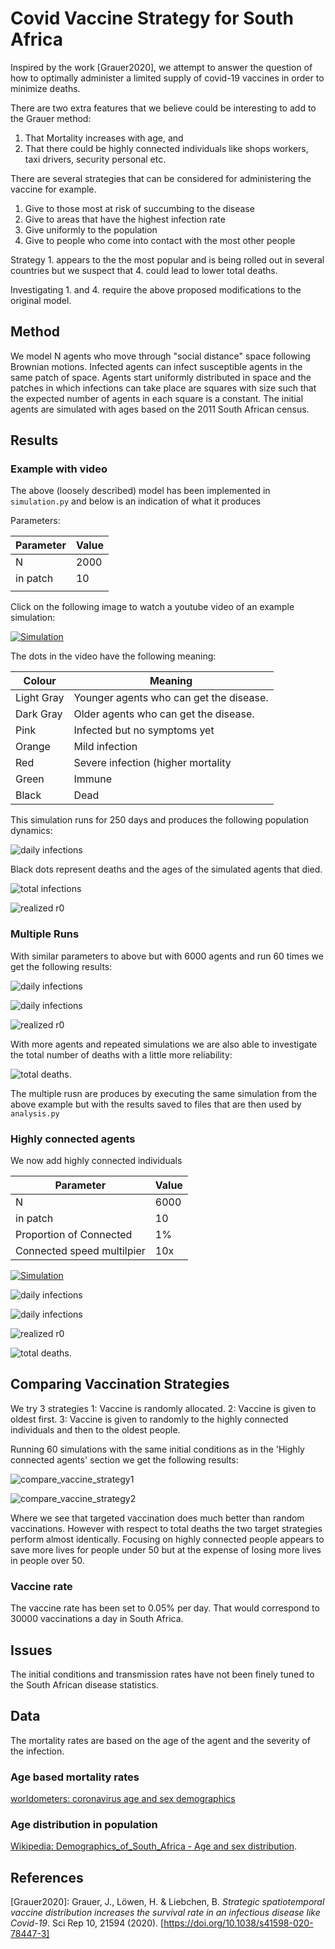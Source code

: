 # Covid Vaccine Strategy for South Africa

Inspired by the work [Grauer2020], we attempt to answer the question of how to optimally administer a limited
supply of covid-19 vaccines in order to minimize deaths.

There are two extra features that we believe could be interesting to add to the Grauer method:
 
 1. That Mortality increases with age, and
 2. That there could be highly connected individuals like shops workers, taxi drivers, security personal etc.
 
There are several strategies that can be considered for administering the vaccine for example.
 
 1. Give to those most at risk of succumbing to the disease
 2. Give to areas that have the highest infection rate
 3. Give uniformly to the population
 4. Give to people who come into contact with the most other people

Strategy 1. appears to the the most popular and is being rolled out in several countries but we suspect that 
4. could lead to lower total deaths.
 
Investigating 1. and 4. require the above proposed modifications to the original model.

## Method

We model N agents who move through "social distance" space following Brownian motions. Infected agents can 
infect susceptible agents in the same patch of space. Agents start uniformly distributed in space and the 
patches in which infections can take place are squares with size such that the expected number of 
agents in each square is a constant. The initial agents are simulated with ages based on the 2011 South
 African census. 

## Results 

### Example with video

The above (loosely described) model has been implemented in ```simulation.py``` and below is an indication
of what it produces

Parameters:

|Parameter|Value|
|---|---|
|N|2000|
|in patch|10|
|||


Click on the following image to watch a youtube video of an example simulation:

[![Simulation](http://img.youtube.com/vi/7wdFTtFDvIw/0.jpg)](http://www.youtube.com/watch?v=7wdFTtFDvIw)

The dots in the video have the following meaning:

|Colour|Meaning|
|---|---|
|Light Gray|Younger agents who can get the disease.|
|Dark Gray|Older agents who can get the disease.|
|Pink|Infected but no symptoms yet|
|Orange|Mild infection|
|Red|Severe infection (higher mortality|
|Green|Immune|
|Black|Dead|  


This simulation runs for 250 days and produces the following population dynamics: 

![daily infections](images/v1_daily_infections.png "daily infections")

Black dots represent deaths and the ages of the simulated agents that died. 

![total infections](images/v1_total_infections.png "total infections")

![realized r0](images/v1_realized_r0.png "realized r0")

### Multiple Runs

With similar parameters to above but with 6000 agents and run 60 times we get the following results:

![daily infections](images/many_sims_daily_infections.png "daily infections")

![daily infections](images/many_sims_total_infections.png "total infections")

![realized r0](images/many_sims_daily_r0.png "realized r0")

With more agents and repeated simulations we are also able to investigate the total number of deaths
with a little more reliability:

![total deaths](images/many_sims_total_deaths.png "total deaths").

The multiple rusn are produces by executing the same simulation from the above example but with the 
results saved to files that are then used by ```analysis.py```

### Highly connected agents

We now add highly connected individuals

|Parameter|Value|
|---|---|
|N|6000|
|in patch|10|
|Proportion of Connected|1%|
|Connected speed multilpier|10x|

[![Simulation](images/video_v2_screen_grab.JPG)](http://www.youtube.com/watch?v=3mZx4Y0b6AU)

![daily infections](images/fast_daily_infections.png "daily infections")

![daily infections](images/fast_total_infections.png "total infections")

![realized r0](images/fast_daily_r0.png "realized r0")

![total deaths](images/fast_total_deaths.png "total deaths").

## Comparing Vaccination Strategies

We try 3 strategies
1: Vaccine is randomly allocated.
2: Vaccine is given to oldest first.
3: Vaccine is given to randomly to the highly connected individuals and then to the oldest people.

Running 60 simulations with the same initial conditions as in the 'Highly connected agents' section we 
get the following results:

![compare_vaccine_strategy1](images/compare_vaccine_strategy1.png "compare_vaccine_strategy1")

![compare_vaccine_strategy2](images/compare_vaccine_strategy2.png "compare_vaccine_strategy2")

Where we see that targeted vaccination does much better than random vaccinations. However with respect to total 
deaths the two target strategies perform almost identically. Focusing on highly connected people appears to 
save more lives for people under 50 but at the expense of losing more lives in people over 50.

### Vaccine rate
The vaccine rate has been set to 0.05% per day. That would correspond to 30000 vaccinations a day in 
South Africa.

## Issues

The initial conditions and transmission rates have not been finely tuned to the South African disease 
statistics.  

## Data

The mortality rates are based on the age of the agent and the severity of the infection.

### Age based mortality rates

[worldometers: coronavirus age and sex demographics](https://www.worldometers.info/coronavirus/coronavirus-age-sex-demographics/)

### Age distribution in population

[Wikipedia: Demographics_of_South_Africa - Age and sex distribution](https://en.wikipedia.org/wiki/Demographics_of_South_Africa#Age_and_sex_distribution).


## References

[Grauer2020]: Grauer, J., Löwen, H. & Liebchen, B. *Strategic spatiotemporal vaccine distribution increases 
the survival rate in an infectious disease like Covid-19*. Sci Rep 10, 21594 (2020). 
[https://doi.org/10.1038/s41598-020-78447-3]